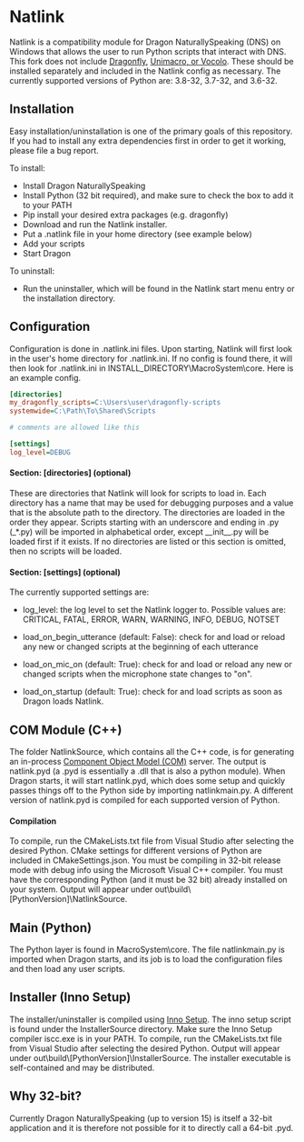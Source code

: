 # Natlink

Natlink is a compatibility module for Dragon NaturallySpeaking (DNS) on Windows
that allows the user to run Python scripts that interact with DNS.
This fork does not include
 [Dragonfly](https://github.com/dictation-toolbox/dragonfly),
 [Unimacro, or Vocolo](https://qh.antenna.nl/unimacro/aboutunimacro/index.html).
These should be installed separately and included in the Natlink config as necessary.
The currently supported versions of Python are: 3.8-32, 3.7-32, and 3.6-32.

## Installation

Easy installation/uninstallation is one of the primary goals of this repository.
If you had to install any extra dependencies first in order to get it working,
please file a bug report.

To install:
 - Install Dragon NaturallySpeaking
 - Install Python (32 bit required), and make sure to check the box to add it to your PATH
 - Pip install your desired extra packages (e.g. dragonfly)
 - Download and run the Natlink installer.
 - Put a .natlink file in your home directory (see example below)
 - Add your scripts
 - Start Dragon
  
To uninstall:
 - Run the uninstaller, 
    which will be found in the Natlink start menu entry or the installation directory.
  
## Configuration

Configuration is done in .natlink.ini files.
Upon starting, Natlink will first look in the user's home directory for .natlink.ini.
If no config is found there,
it will then look for .natlink.ini in INSTALL_DIRECTORY\\MacroSystem\\core.
Here is an example config.

````ini
[directories]
my_dragonfly_scripts=C:\Users\user\dragonfly-scripts
systemwide=C:\Path\To\Shared\Scripts

# comments are allowed like this

[settings]
log_level=DEBUG
````

#### Section: \[directories\] (optional)
These are directories that Natlink will look for scripts to load in.
Each directory has a name that may be used for debugging purposes
and a value that is the absolute path to the directory.
The directories are loaded in the order they appear.
Scripts starting with an underscore and ending in .py (\_*.py)
will be imported in alphabetical order, except \_\_init\_\_.py will be
loaded first if it exists.
If no directories are listed or this section is omitted,
then no scripts will be loaded.

#### Section: \[settings\] (optional)
The currently supported settings are:

- log_level: the log level to set the Natlink logger to. 
    Possible values are: CRITICAL, FATAL, ERROR, WARN, WARNING, INFO, DEBUG, NOTSET

- load_on_begin_utterance (default: False): check for and load or reload any new or changed scripts at the beginning of each utterance
- load_on_mic_on (default: True): check for and load or reload any new or changed scripts when the microphone state changes to "on". 
- load_on_startup (default: True): check for and load scripts as soon as Dragon loads Natlink.


## COM Module (C++)
The folder NatlinkSource, which contains all the C++ code, 
is for generating an in-process [Component Object Model (COM)](https://docs.microsoft.com/en-us/windows/win32/com/component-object-model--com--portal)
server.
The output is natlink.pyd (a .pyd is essentially a .dll that is also a python module).
When Dragon starts, it will start natlink.pyd, 
which does some setup and quickly passes things off to the Python side by importing natlinkmain.py.
A different version of natlink.pyd is compiled for each supported version of Python.

#### Compilation
To compile, run the CMakeLists.txt file from Visual Studio after selecting the desired Python.
CMake settings for different versions of Python are included in CMakeSettings.json.
You must be compiling in 32-bit release mode with debug info using the Microsoft Visual C++ compiler.
You must have the corresponding Python (and it must be 32 bit) already installed on your system.
Output will appear under out\\build\\\[PythonVersion\]\\NatlinkSource.

## Main (Python)
The Python layer is found in MacroSystem\\core.
The file natlinkmain.py is imported when Dragon starts,
and its job is to load the configuration files and then load any user scripts.

## Installer (Inno Setup)
The installer/uninstaller is compiled using [Inno Setup](https://jrsoftware.org/isinfo.php).
The inno setup script is found under the InstallerSource directory.
Make sure the Inno Setup compiler iscc.exe is in your PATH.
To compile, run the CMakeLists.txt file from Visual Studio after selecting the desired Python.
Output will appear under out\\build\\\[PythonVersion\]\\InstallerSource.
The installer executable is self-contained and may be distributed.


## Why 32-bit?
Currently Dragon NaturallySpeaking (up to version 15) is itself a 32-bit application and it is therefore
not possible for it to directly call a 64-bit .pyd.